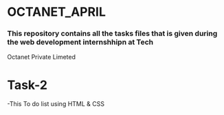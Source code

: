 # OCTANET_APRIL  
### This repository contains all the tasks files that is given during the web development internshhipn at Tech
Octanet Private Limeted
# Task-2
  -This To do list using HTML & CSS

